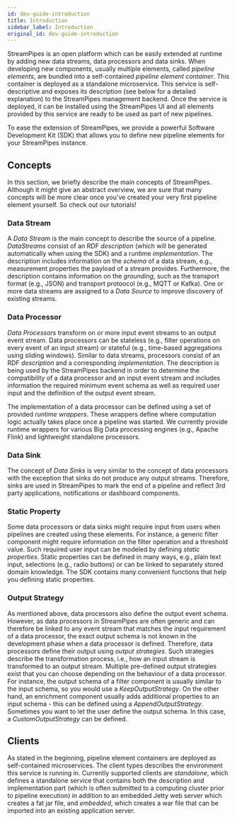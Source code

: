 ```yaml
---
id: dev-guide-introduction
title: Introduction
sidebar_label: Introduction
original_id: dev-guide-introduction
---
```


StreamPipes is an open platform which can be easily extended at runtime by adding new data streams, data processors and data sinks.
When developing new components, usually multiple elements, called _pipeline elements_, are bundled into a self-contained _pipeline element container_. This container is deployed as a standalone microservice. This service is self-descriptive and exposes its description (see below for a detailed explanation) to the StreamPipes management backend. Once the service is deployed, it can be installed using the StreamPipes UI and all elements provided by this service are ready to be used as part of new pipelines.

To ease the extension of StreamPipes, we provide a powerful Software Development Kit (SDK) that allows you to define new pipeline elements for your StreamPipes instance.

## Concepts

In this section, we briefly describe the main concepts of StreamPipes. Although it might give an abstract overview, we are sure that many concepts will be more clear once you've created your very first pipeline element yourself. So check out our tutorials!

### Data Stream

A _Data Stream_ is the main concept to describe the source of a pipeline. _DataStreams_ consist of
an RDF _description_ (which will be generated automatically when using the SDK) and a runtime
_implementation_. The description includes information on the _schema_ of a data stream, e.g., measurement properties the payload of a stream provides.
Furthermore, the description contains information on the _grounding_, such as the transport format (e.g., JSON) and transport protoocol (e.g., MQTT or Kafka).
One or more data streams are assigned to a _Data Source_ to improve discovery of existing streams.

### Data Processor
_Data Processors_ transform on or more input event streams to an output event stream. Data processors can be stateless (e.g., filter operations on every event of an input stream) or stateful (e.g., time-based aggregations using sliding windows).
Similar to data streams, processors consist of an RDF _description_ and a corresponding _implementation_. The description is being used by the StreamPipes backend in order to determine the compatibility of a data processor and an input event stream and includes information the required minimum event schema as well as required user input and the definition of the output event stream.

The implementation of a data processor can be defined using a set of provided _runtime wrappers_. These wrappers define where computation logic actually takes place once a pipeline was started. We currently provide runtime wrappers for various Big Data processing engines (e.g., Apache Flink) and lightweight standalone processors.

### Data Sink
The concept of _Data Sinks_ is very similar to the concept of data processors with the exception that sinks do not produce any output streams.
Therefore, sinks are used in StreamPipes to mark the end of a pipeline and reflect 3rd party applications, notifications or dashboard components.

### Static Property
Some data processors or data sinks might require input from users when pipelines are created using these elements.
For instance, a generic filter component might require information on the filter operation and a threshold value.
Such required user input can be modeled by defining _static properties_. Static properties can be defined in many ways, e.g., plain text input, selections (e.g., radio buttons) or can be linked to separately stored domain knowledge.
The SDK contains many convenient functions that help you defining static properties.

### Output Strategy
As mentioned above, data processors also define the output event schema. However, as data processors in StreamPipes are often generic and can therefore be linked to any event stream that matches the input requirement of a data processor, the exact output schema is not known in the development phase when a data processor is defined.
Therefore, data processors define their output using _output strategies_. Such strategies describe the transformation process, i.e., how an input stream is transformed to an output stream.
Multiple pre-defined output strategies exist that you can choose depending on the behaviour of a data processor.
For instance, the output schema of a filter component is usually similar to the input schema, so you would use a _KeepOutputStrategy_.
On the other hand, an enrichment component usually adds additional properties to an input schema - this can be defined using a _AppendOutputStrategy_.
Sometimes you want to let the user define the output schema. In this case, a _CustomOutputStrategy_ can be defined.

## Clients

As stated in the beginning, pipeline element containers are deployed as self-contained microservices. The client types describes the environment this service is running in.
Currently supported clients are _standalone_, which defines a standalone service that contains both the description and implementation part (which is often submitted to a computing cluster prior to pipeline execution) in addition to an embedded Jetty web server which creates a fat jar file, and _embedded_, which creates a war file that can be imported into an existing application server.

